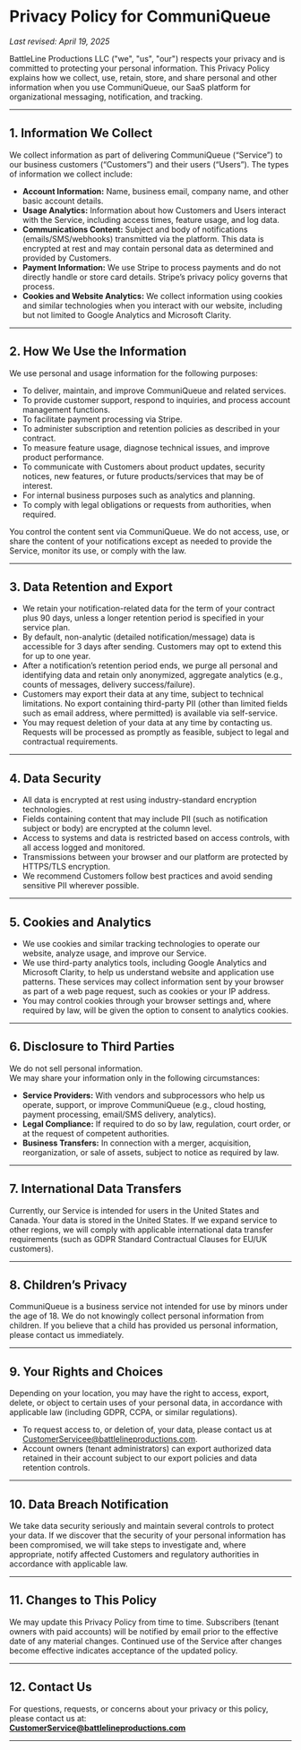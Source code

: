 # Privacy Policy for CommuniQueue  
_Last revised: April 19, 2025_

BattleLine Productions LLC ("we", "us", "our") respects your privacy and is committed to protecting your personal information. This Privacy Policy explains how we collect, use, retain, store, and share personal and other information when you use CommuniQueue, our SaaS platform for organizational messaging, notification, and tracking.

---

## 1. Information We Collect

We collect information as part of delivering CommuniQueue (“Service”) to our business customers (“Customers”) and their users (“Users”). The types of information we collect include:

- **Account Information:** Name, business email, company name, and other basic account details.
- **Usage Analytics:** Information about how Customers and Users interact with the Service, including access times, feature usage, and log data.
- **Communications Content:** Subject and body of notifications (emails/SMS/webhooks) transmitted via the platform. This data is encrypted at rest and may contain personal data as determined and provided by Customers.
- **Payment Information:** We use Stripe to process payments and do not directly handle or store card details. Stripe’s privacy policy governs that process.
- **Cookies and Website Analytics:** We collect information using cookies and similar technologies when you interact with our website, including but not limited to Google Analytics and Microsoft Clarity.

---

## 2. How We Use the Information

We use personal and usage information for the following purposes:

- To deliver, maintain, and improve CommuniQueue and related services.
- To provide customer support, respond to inquiries, and process account management functions.
- To facilitate payment processing via Stripe.
- To administer subscription and retention policies as described in your contract.
- To measure feature usage, diagnose technical issues, and improve product performance.
- To communicate with Customers about product updates, security notices, new features, or future products/services that may be of interest.
- For internal business purposes such as analytics and planning.
- To comply with legal obligations or requests from authorities, when required.

You control the content sent via CommuniQueue. We do not access, use, or share the content of your notifications except as needed to provide the Service, monitor its use, or comply with the law.

---

## 3. Data Retention and Export

- We retain your notification-related data for the term of your contract plus 90 days, unless a longer retention period is specified in your service plan.
- By default, non-analytic (detailed notification/message) data is accessible for 3 days after sending. Customers may opt to extend this for up to one year.
- After a notification’s retention period ends, we purge all personal and identifying data and retain only anonymized, aggregate analytics (e.g., counts of messages, delivery success/failure).
- Customers may export their data at any time, subject to technical limitations. No export containing third-party PII (other than limited fields such as email address, where permitted) is available via self-service.
- You may request deletion of your data at any time by contacting us. Requests will be processed as promptly as feasible, subject to legal and contractual requirements.

---

## 4. Data Security

- All data is encrypted at rest using industry-standard encryption technologies.
- Fields containing content that may include PII (such as notification subject or body) are encrypted at the column level.
- Access to systems and data is restricted based on access controls, with all access logged and monitored.
- Transmissions between your browser and our platform are protected by HTTPS/TLS encryption.
- We recommend Customers follow best practices and avoid sending sensitive PII wherever possible.

---

## 5. Cookies and Analytics

- We use cookies and similar tracking technologies to operate our website, analyze usage, and improve our Service.
- We use third-party analytics tools, including Google Analytics and Microsoft Clarity, to help us understand website and application use patterns. These services may collect information sent by your browser as part of a web page request, such as cookies or your IP address.
- You may control cookies through your browser settings and, where required by law, will be given the option to consent to analytics cookies.

---

## 6. Disclosure to Third Parties

We do not sell personal information.  
We may share your information only in the following circumstances:

- **Service Providers:** With vendors and subprocessors who help us operate, support, or improve CommuniQueue (e.g., cloud hosting, payment processing, email/SMS delivery, analytics).
- **Legal Compliance:** If required to do so by law, regulation, court order, or at the request of competent authorities.
- **Business Transfers:** In connection with a merger, acquisition, reorganization, or sale of assets, subject to notice as required by law.

---

## 7. International Data Transfers

Currently, our Service is intended for users in the United States and Canada. Your data is stored in the United States. If we expand service to other regions, we will comply with applicable international data transfer requirements (such as GDPR Standard Contractual Clauses for EU/UK customers).

---

## 8. Children’s Privacy

CommuniQueue is a business service not intended for use by minors under the age of 18. We do not knowingly collect personal information from children. If you believe that a child has provided us personal information, please contact us immediately.

---

## 9. Your Rights and Choices

Depending on your location, you may have the right to access, export, delete, or object to certain uses of your personal data, in accordance with applicable law (including GDPR, CCPA, or similar regulations).

- To request access to, or deletion of, your data, please contact us at CustomerServicee@battlelineproductions.com.
- Account owners (tenant administrators) can export authorized data retained in their account subject to our export policies and data retention controls.

---

## 10. Data Breach Notification

We take data security seriously and maintain several controls to protect your data. If we discover that the security of your personal information has been compromised, we will take steps to investigate and, where appropriate, notify affected Customers and regulatory authorities in accordance with applicable law.

---

## 11. Changes to This Policy

We may update this Privacy Policy from time to time. Subscribers (tenant owners with paid accounts) will be notified by email prior to the effective date of any material changes. Continued use of the Service after changes become effective indicates acceptance of the updated policy.

---

## 12. Contact Us

For questions, requests, or concerns about your privacy or this policy, please contact us at:  
**CustomerService@battlelineproductions.com**

---
